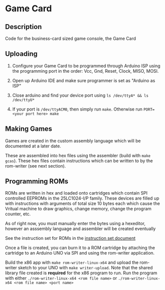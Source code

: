 # Game Card

## Description

Code for the business-card sized game console, the Game Card

## Uploading

1. Configure your Game Card to be programmed through Arduino ISP using the programming port in the order: Vcc, Gnd, Reset, Clock, MISO, MOSI.

2. Open up Arduino IDE and make sure programmer is set as "Arduino as ISP"

3. Close arduino and find your device port using `ls /dev/ttyA* && ls /dev/ttyU*`

4. If your port is `/dev/ttyACM0`, then simply run `make`. Otherwise run `PORT=<your port here> make`

## Making Games

Games are created in the custom assembly language which will be documented at a later date.

These are assembled into hex files using the assembler (build with `make gcas`). These hex files contain instructions which can be written to by the rom-writer (see next section).

## Programming ROMs

ROMs are written in hex and loaded onto cartridges which contain SPI controlled EEPROMs in the 25LC1024-I/P family. These devices are filled up with instructions with arguments of total size 10 bytes each which cause the Vritual machine to draw graphics, change memory, change the program counter, etc.

As of right now, you must manually enter the bytes using a hexeditor, however an asssembly language and assembler will be created eventually

See the instruction set for ROMs in the [instruction set document](./docs/instr.md)

Once a file is created, you can burn it to a ROM cartridge by attaching the cartridge to an Arduino UNO via SPI and using the rom-writer application.

Build the x86 app with `make rom-writer-linux-x64` and upload the rom-writer sketch to your UNO with `make writer-upload`. Note that the shared library file created is __required__ for the x86 program to run. Run the program with either `./rom-writer-linux-x64 <rom file name>` or `./rom-writer-linux-x64 <rom file name> <port name>`
